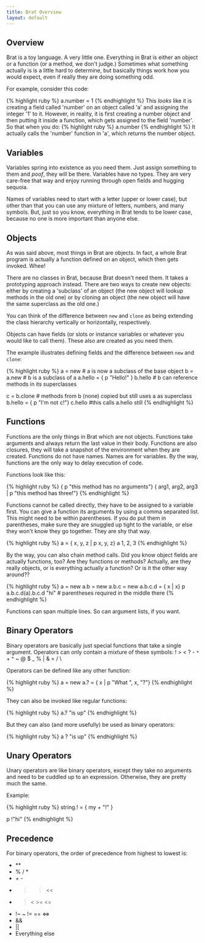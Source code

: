 ```yaml
---
title: Brat Overview
layout: default
---
```


## Overview

Brat is a toy language. A very little one. Everything in Brat is either an object or a function (or a method, we don't judge.) Sometimes what something actually is is a little hard to determine, but basically things work how you would expect, even if really they are doing something odd.

For example, consider this code:

{% highlight ruby %}
a.number = 1
{% endhighlight %}
This _looks_ like it is creating a field called 'number' on an object called 'a' and assigning the integer '1' to it. However, in reality, it is first creating a number object and then putting it inside a function, which gets assigned to the field 'number'. So that when you do:
{% highlight ruby %}
a.number
{% endhighlight %}
It actually calls the 'number' function in 'a', which returns the number object.

##  Variables 

Variables spring into existence as you need them. Just assign something to them and *poof*, they will be there. Variables have no types. They are very care-free that way and enjoy running through open fields and hugging sequoia.

Names of variables need to start with a letter (upper or lower case), but other than that you can use any mixture of letters, numbers, and many symbols. But, just so you know, everything in Brat tends to be lower case, because no one is more important than anyone else.

##  Objects 

As was said above, most things in Brat are objects. In fact, a whole Brat program is actually a function defined on an object, which then gets invoked. Whee!

There are no classes in Brat, because Brat doesn't need them. It takes a prototyping approach instead. There are two ways to create new objects: either by creating a 'subclass' of an object (the new object will lookup methods in the old one) or by cloning an object (the new object will have the same superclass as the old one.)

You can think of the difference between `new` and `clone` as being extending the class hierarchy vertically or horizontally, respectively.

Objects can have fields (or slots or instance variables or whatever you would like to call them). These also are created as you need them.

The example illustrates defining fields and the difference between `new` and `clone`:

{% highlight ruby %}
a = new   # a is now a subclass of the base object
b = a.new   # b is a subclass of a
a.hello = { p "Hello!" }
b.hello  # b can reference methods in its superclasses

c = b.clone  # methods from b (none) copied but still uses a as superclass
b.hello = { p "I'm not c!"}
c.hello   #this calls a.hello still
{% endhighlight %}

##  Functions 

Functions are the only things in Brat which are not objects. Functions take arguments and always return the last value in their body. Functions are also closures, they will take a snapshot of the environment when they are created. Functions do not have names. Names are for variables. By the way, functions are the only way to delay execution of code.

Functions look like this:

{% highlight ruby %}
{ p "this method has no arguments"}
{ arg1, arg2, arg3 | p "this method has three!"}
{% endhighlight %}

Functions cannot be called directly, they have to be assigned to a variable first. You can give a function its arguments by using a comma separated list. This might need to be within parentheses. If you do put them in parentheses, make sure they are snuggled up tight to the variable, or else they won't know they go together. They are shy that way.

{% highlight ruby %}
a = { x, y, z | p x, y, z}
a 1, 2, 3
{% endhighlight %}

By the way, you can also chain method calls. Did you know object fields are actually functions, too? Are they functions or methods? Actually, are they really objects, or is everything actually a function? Or is it the other way around??

{% highlight ruby %}
a = new
a.b = new
a.b.c = new
a.b.c.d = { x | x}
p a.b.c.d(a).b.c.d "hi" # parentheses required in the middle there
{% endhighlight %}

Functions can span multiple lines. So can argument lists, if you want.

##  Binary Operators 

Binary operators are basically just special functions that take a single argument. Operators can only contain a mixture of these symbols: ! > < ? - `*` + ^ ~ @ $ _ % | & = / \

Operators can be defined like any other function:

{% highlight ruby %}
a = new
a.? = { x | p "What ", x, "?"}
{% endhighlight %}

They can also be invoked like regular functions:

{% highlight ruby %}
a.? "is up"
{% endhighlight %}

But they can also (and more usefully) be used as binary operators:

{% highlight ruby %}
a ? "is up"
{% endhighlight %}

##  Unary Operators 

Unary operators are like binary operators, except they take no arguments and need to be cuddled up to an expression. Otherwise, they are pretty much the same.

Example:

{% highlight ruby %}
string.! = { my + "!" }

p !"hi"
{% endhighlight %}

##  Precedence

For binary operators, the order of precedence from highest to lowest is:

+ \*\*
+ % / \*
+ \+ \-
+ >> <<
+ > < >= <=
+ \!~ ~ != == <=>
+ &&
+ ||
+ Everything else

